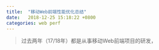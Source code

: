 ```yaml
---
title:  "移动Web前端性能优化总结"
date:   2018-12-25 15:18:22 +0800
categories: web perf
---
```


> 过去两年（17/18年）都是从事移动Web前端项目的研发，



